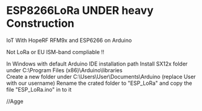 # ESP8266LoRa UNDER heavy Construction
IoT With HopeRF RFM9x and ESP6266 on Arduino


Not LoRa or EU ISM-band compliable !!

In Windows with default Arduino IDE installation path
Install SX12x folder under C:\Program Files (x86)\Arduino\libraries\
Create a new folder under C:\Users\User\Documents\Arduino (replace User with our username)
Rename the crated folder to "ESP_LoRa" and copy the file "ESP_LoRa.ino" in to it

//Agge
